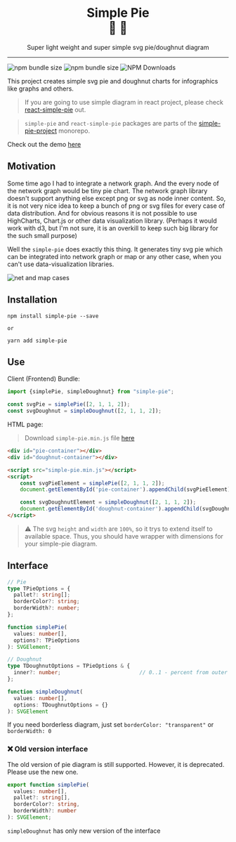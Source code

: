 <div align="center">
  <h1>Simple Pie<br/>🥧 🍩</h1>
  <p>Super light weight and super simple svg pie/doughnut diagram</p>
</div>

<hr/>

![npm bundle size](https://img.shields.io/bundlephobia/minzip/simple-pie) ![npm bundle size](https://img.shields.io/bundlephobia/min/simple-pie) ![NPM Downloads](https://img.shields.io/npm/dm/simple-pie)

This project creates simple svg pie and doughnut charts for infographics like graphs and others.

> If you are going to use simple diagram in react project, please check [react-simple-pie](https://github.com/serjilyashenko/simple-pie-project/blob/afafff7c8eebb4a0772f71ffee49d09e8e08dcf1/packages/react-simple-pie/README.md) out.

> `simple-pie` and `react-simple-pie` packages are parts of the [simple-pie-project](https://github.com/serjilyashenko/simple-pie-project/blob/afafff7c8eebb4a0772f71ffee49d09e8e08dcf1/README.md) monorepo.

Check out the demo [here](https://simple-pie.netlify.app/)

## Motivation

Some time ago I had to integrate a network graph. And the every node of the network graph would be tiny pie chart.
The network graph library doesn't support anything else except png or svg as node inner content.
So, it is not very nice idea to keep a bunch of png or svg files for every case of data distribution.
And for obvious reasons it is not possible to use HighCharts, Chart.js or other data visualization library.
(Perhaps it would work with d3, but I'm not sure, it is an overkill to keep such big library for the such small purpose)

Well the `simple-pie` does exactly this thing. It generates tiny svg pie which can be integrated into network graph or
map or any other case, when you can't use data-visualization libraries.

![net and map cases](https://raw.githubusercontent.com/serjilyashenko/simple-pie-project/master/docs/images/map-and-net-case.png)

## Installation

```shell
npm install simple-pie --save

or

yarn add simple-pie
```

## Use

Client (Frontend) Bundle:
```js
import {simplePie, simpleDoughnut} from "simple-pie";

const svgPie = simplePie([2, 1, 1, 2]);
const svgDoughnut = simpleDoughnut([2, 1, 1, 2]);
```
HTML page:
> Download `simple-pie.min.js` file [here](https://simple-pie.netlify.app/simple-pie.min.js)
```html
<div id="pie-container"></div>
<div id="doughnut-container"></div>

<script src="simple-pie.min.js"></script>
<script>
    const svgPieElement = simplePie([2, 1, 1, 2]);
    document.getElementById('pie-container').appendChild(svgPieElement);

    const svgDoughnutElement = simpleDoughnut([2, 1, 1, 2]);
    document.getElementById('doughnut-container').appendChild(svgDoughnutElement);
</script>
```

> ⚠️ The svg `height` and `width` are `100%`, so it trys to extend itself to available space. Thus, you should have wrapper with dimensions for your simple-pie diagram.

## Interface

```ts
// Pie
type TPieOptions = {
  pallet?: string[];
  borderColor?: string;
  borderWidth?: number;
};

function simplePie(
  values: number[],
  options?: TPieOptions
): SVGElement;

// Doughnut
type TDoughnutOptions = TPieOptions & {
  inner?: number;                         // 0..1 - percent from outer radius
};

function simpleDoughnut(
  values: number[],
  options: TDoughnutOptions = {}
): SVGElement
```

If you need borderless diagram, just set `borderColor: "transparent"` or `borderWidth: 0`

### ❌ Old version interface

The old version of pie diagram is still supported. However, it is deprecated. Please use the new one.

```ts
export function simplePie(
  values: number[],
  pallet?: string[],
  borderColor?: string,
  borderWidth?: number
): SVGElement;
```

`simpleDoughnut` has only new version of the interface
